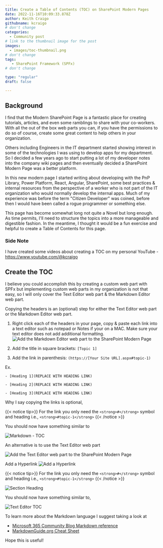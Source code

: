 ```yaml
---
title: Create a Table of Contents (TOC) on SharePoint Modern Pages
date: 2022-11-16T10:09:33.878Z
author: Keith Craigo
githubname: kcraigo
# don't change
categories:
  - Community post
# link to the thumbnail image for the post
images:
  - images/toc-thumbnail.png
# don't change
tags:
   - SharePoint Framework (SPFx)
# don't change

type: "regular"
draft: false

---
```


## Background

I find that the Modern SharePoint Page is a fantastic place for creating tutorials, articles, and even some ramblings to share with your co-workers.
With all the out of the box web parts you can, if you have the permissions to do so of course, create some great content to help others in your organization.

Others including Engineers in the IT department started showing interest in some of the technologies I was using to develop apps for my department.
So I decided a few years ago to start putting a lot of my developer notes into the company wiki pages and then eventually decided a SharePoint Modern Page was a better platform.


In this new modern page I started writing about developing with the PnP Library, Power Platform, React, Angular, SharePoint, some best practices & internal resources from the perspective of a worker who is not part of the IT organization who would normally develop the internal apps. Much of my experience was before the term "Citizen Developer" was coined, before then I would have been called a rogue programmer or something else.


This page has become somewhat long not quite a Novel but long enough. As time permits, I'll need to structure the topics into a more manageable and digestible fashion. In the meantime, I thought it would be a fun exercise and helpful to create a Table of Contents for this page.

### Side Note

I have created some videos about creating a TOC on my personal YouTube - https://www.youtube.com/@kcraigo

## Create the TOC

I believe you could accomplish this by creating a custom web part with SPFx but implementing custom web parts in my organization is not that easy, so I will only cover the Text Editor web part & the Markdown Editor web part.

Copying the headers is an (optional) step for either the Text Editor web part or the Markdown Editor web part.

1. Right click each of the headers in your page, copy & paste each link into a text editor such as notepad or Notes if your on a MAC.
Make sure your text editor does not add additional formatting.
![Add the Markdown Editor web part to the SharePoint Modern Page](images/markdown-web-part.png)

2. Add the title in square brackets: `[Topic 1]`
3. Add the link in parenthesis: `(https://[Your Site URL].aspx#topic-1)`

Ex.

`- [Heading 1](REPLACE WITH HEADING LINK)`

`- [Heading 2](REPLACE WITH HEADING LINK)`

`- [Heading 3](REPLACE WITH HEADING LINK)`

Why I say copying the links is optional,


{{< notice tip>}}
For the link you only need the `<strong>#</strong>` symbol and heading i.e., `<strong>#topic-1</strong>`
{{< /notice >}}

You should now have something similar to

![Markdown - TOC](images/toc-markdown-links.png)


An alternative is to use the Text Editor web part

![Add the Text Editor web part to the SharePoint Modern Page](images/text-editor-web-part.png)

Add a Hyperlink
![Add a Hyperlink](images/text-editor-hyperlink.png)

{{< notice tip>}}
For the link you only need the `<strong>#</strong>` symbol and heading i.e., `<strong>#topic-1</strong>`
{{< /notice >}}


![Section Heading](images/text-editor-hyperlink-heading.png)

You should now have something similar to,

![Text Editor TOC](images/text-editor-TOC.png)

To learn more about the Markdown language I suggest taking a look at

- [Microsoft 365 Community Blog Markdown reference](https://github.com/pnp/blog/wiki/Microsoft-365-Community-Blog-Markdown-reference)
- [MarkdownGuide.org Cheat Sheet](https://www.markdownguide.org/basic-syntax)

Hope this is useful!
